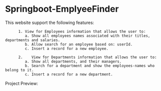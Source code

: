 # Springboot-EmplyeeFinder

This website support the following features:

          1. View for Employees information that allows the user to:
             a.	Show all employees names associated with their titles, departments and salaries.
             b.	Allow search for an employee based on: userId.
             c.	Insert a record for a new employee.

          2.	View for Departments information that allows the user to:
             a.	Show all departments, and their managers.
             b.	Search for a department and show the employees-names who belong to it.
             c.	Insert a record for a new department.

Project Preview:
